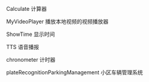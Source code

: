 Calculate  计算器

MyVideoPlayer  播放本地视频的视频播放器

ShowTime  显示时间

TTS  语音播报

chronometer  计时器

plateRecognitionParkingManagement  小区车辆管理系统
